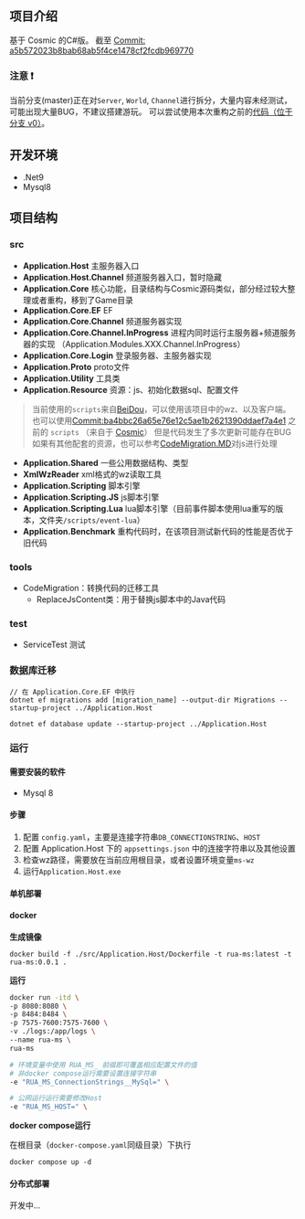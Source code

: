 
## 项目介绍

基于 Cosmic 的C#版。
截至 [Commit: a5b572023b8bab68ab5f4ce1478cf2fcdb969770](https://github.com/P0nk/Cosmic/commit/a5b572023b8bab68ab5f4ce1478cf2fcdb969770)


### 注意 ❗

当前分支(master)正在对`Server`, `World`, `Channel`进行拆分，大量内容未经测试，可能出现大量BUG，不建议搭建游玩。
可以尝试使用本次重构之前的[代码（位于分支 v0）](https://github.com/sigeer/RuaMS/tree/v0)。

## 开发环境

- .Net9
- Mysql8

## 项目结构

### src

- **Application.Host** 主服务器入口
- **Application.Host.Channel** 频道服务器入口，暂时隐藏
- **Application.Core** 核心功能，目录结构与Cosmic源码类似，部分经过较大整理或者重构，移到了Game目录
- **Application.Core.EF** EF
- **Application.Core.Channel** 频道服务器实现
- **Application.Core.Channel.InProgress** 进程内同时运行主服务器+频道服务器的实现 （Application.Modules.XXX.Channel.InProgress）
- **Application.Core.Login** 登录服务器、主服务器实现
- **Application.Proto** proto文件
- **Application.Utility** 工具类
- **Application.Resource** 资源：js、初始化数据sql、配置文件
 > 当前使用的`scripts`来自[BeiDou](https://github.com/BeiDouMS/BeiDou-Server)，可以使用该项目中的wz、以及客户端。    
也可以使用[Commit:ba4bbc26a65e76e12c5ae1b2621390ddaef7a4e1](https://github.com/sigeer/RuaMS/commit/ba4bbc26a65e76e12c5ae1b2621390ddaef7a4e1) 之前的 `scripts`
（来自于 [Cosmic](https://github.com/P0nk/Cosmic)） 但是代码发生了多次更新可能存在BUG
如果有其他配套的资源，也可以参考[CodeMigration.MD](https://github.com/sigeer/RuaMS/blob/master/docs/CodeMigration.MD#js)对js进行处理
- **Application.Shared** 一些公用数据结构、类型
- **XmlWzReader** xml格式的wz读取工具
- **Application.Scripting** 脚本引擎
- **Application.Scripting.JS** js脚本引擎
- **Application.Scripting.Lua** lua脚本引擎（目前事件脚本使用lua重写的版本，文件夹`/scripts/event-lua`）
- **Application.Benchmark** 重构代码时，在该项目测试新代码的性能是否优于旧代码

### tools

- CodeMigration：转换代码的迁移工具
	- ReplaceJsContent类：用于替换js脚本中的Java代码

### test

- ServiceTest 测试


### 数据库迁移

```
// 在 Application.Core.EF 中执行
dotnet ef migrations add [migration_name] --output-dir Migrations --startup-project ../Application.Host

dotnet ef database update --startup-project ../Application.Host
```

### 运行

#### 需要安装的软件

- Mysql 8

#### 步骤

1. 配置 `config.yaml`，主要是连接字符串`DB_CONNECTIONSTRING`、`HOST`
2. 配置 Application.Host 下的 `appsettings.json` 中的连接字符串以及其他设置
3. 检查wz路径，需要放在当前应用根目录，或者设置环境变量`ms-wz`
4. 运行`Application.Host.exe`

#### 单机部署

#### docker

**生成镜像**

`docker build -f ./src/Application.Host/Dockerfile -t rua-ms:latest -t rua-ms:0.0.1 .`

**运行**

```bash
docker run -itd \
-p 8080:8080 \
-p 8484:8484 \
-p 7575-7600:7575-7600 \
-v ./logs:/app/logs \
--name rua-ms \
rua-ms

# 环境变量中使用 RUA_MS_ 前缀即可覆盖相应配置文件的值
# 非docker compose运行需要设置连接字符串
-e "RUA_MS_ConnectionStrings__MySql=" \

# 公网运行运行需要修改Host
-e "RUA_MS_HOST=" \
```

**docker compose运行**

在根目录（`docker-compose.yaml`同级目录）下执行
```
docker compose up -d
```

#### 分布式部署

开发中...